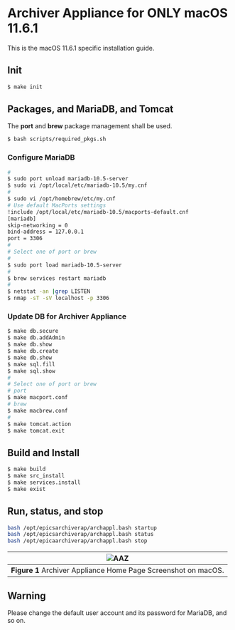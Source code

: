 # Archiver Appliance for ONLY macOS 11.6.1

This is the macOS 11.6.1 specific installation guide.  

## Init

```bash
$ make init
```

## Packages, and MariaDB, and Tomcat

The **port** and **brew** package management shall be used. 

```bash
$ bash scripts/required_pkgs.sh
```

### Configure MariaDB

```bash
#
$ sudo port unload mariadb-10.5-server
$ sudo vi /opt/local/etc/mariadb-10.5/my.cnf
#
$ sudo vi /opt/homebrew/etc/my.cnf
# Use default MacPorts settings
!include /opt/local/etc/mariadb-10.5/macports-default.cnf
[mariadb]
skip-networking = 0
bind-address = 127.0.0.1
port = 3306
# 
# Select one of port or brew
#
$ sudo port load mariadb-10.5-server
#
$ brew services restart mariadb
#
$ netstat -an |grep LISTEN
$ nmap -sT -sV localhost -p 3306
```

### Update DB for Archiver Appliance

```bash
$ make db.secure
$ make db.addAdmin
$ make db.show
$ make db.create
$ make db.show
$ make sql.fill
$ make sql.show
#
# Select one of port or brew
# port
$ make macport.conf
# brew
$ make macbrew.conf
#
$ make tomcat.action
$ make tomcat.exit
```

## Build and Install 

```bash
$ make build
$ make src_install
$ make services.install
$ make exist
```

## Run, status, and stop

```bash
bash /opt/epicsarchiverap/archappl.bash startup
bash /opt/epicsarchiverap/archappl.bash status
bash /opt/epicaarchiverap/archappl.bash stop
```

|![AAZ](images/macos.png)|
| :---: |
|**Figure 1** Archiver Appliance Home Page Screenshot on macOS.|


## Warning

Please change the default user account and its password for MariaDB, and so on.
